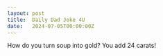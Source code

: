 ```yaml
---
layout: post
title:  Daily Dad Joke 4U
date:   2024-07-05T00:00:00Z
---
```

How do you turn soup into gold? You add 24 carats!
